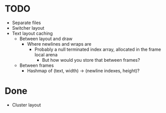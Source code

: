 # TODO
- Separate files
- Switcher layout
- Text layout caching
  - Between layout and draw
    - Where newlines and wraps are
      - Probably a null terminated index array, allocated in the frame local arena
        - But how would you store that between frames?
  - Between frames
    - Hashmap of (text, width) -> (newline indexes, height)?

# Done
- Cluster layout
